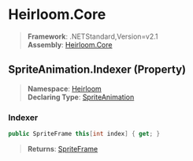 # Heirloom.Core

> **Framework**: .NETStandard,Version=v2.1  
> **Assembly**: [Heirloom.Core][0]

## SpriteAnimation.Indexer (Property)

> **Namespace**: [Heirloom][0]  
> **Declaring Type**: [SpriteAnimation][1]

### Indexer

```cs
public SpriteFrame this[int index] { get; }
```

> **Returns**: [SpriteFrame][2]

[0]: ../../../Heirloom.Core.md
[1]: ../SpriteAnimation.md
[2]: ../SpriteFrame.md
